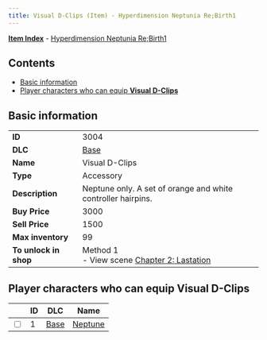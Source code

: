 ```yaml
---
title: Visual D-Clips (Item) - Hyperdimension Neptunia Re;Birth1
---
```


[**Item Index**](/neptunia/rb1/item/index.html) - [Hyperdimension Neptunia Re;Birth1](/neptunia/rb1)

## Contents

- [Basic information](#basic-information)
- [Player characters who can equip **Visual D-Clips**](#player-characters-who-can-equip-visual-d-clips)

## Basic information

|   |   |
| -- | -- |
| **ID** | 3004 |
| **DLC** | [Base](/neptunia/rb1/dlc/1-base.html) |
| **Name** | Visual D-Clips |
| **Type** | Accessory |
| **Description** | Neptune only. A set of orange and white controller hairpins. |
| **Buy Price** | 3000 |
| **Sell Price** | 1500 |
| **Max inventory** | 99 |
| **To unlock in shop** | Method 1<br />- View scene [Chapter 2: Lastation](/neptunia/rb1/scene/1-202-chapter-2-lastation.html) |


## Player characters who can equip **Visual D-Clips**

|    | ID | DLC | Name |
| -- | -- | --- | ---- |
| <input type="checkbox" id="rb1-player-1-1" class="trackbox" /> | 1 | [Base](/neptunia/rb1/dlc/1-base.html) | [Neptune](/neptunia/rb1/player/1-1-neptune.html) |

